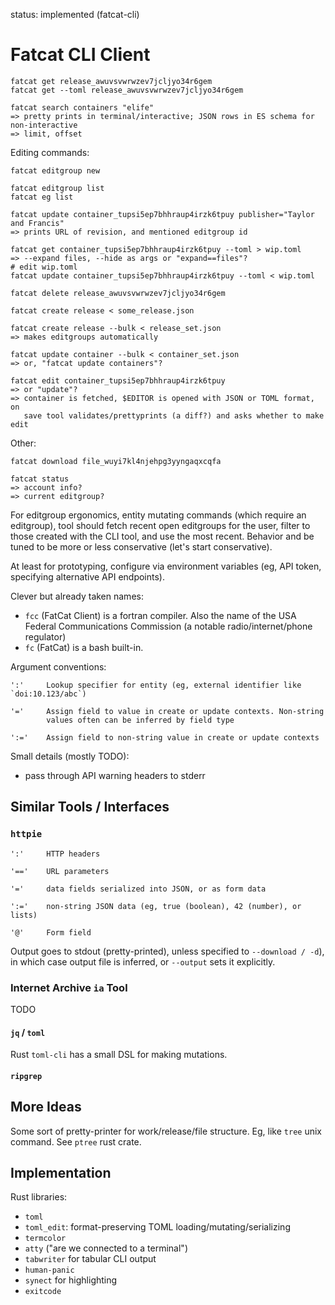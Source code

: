 
status: implemented (fatcat-cli)

Fatcat CLI Client
===================

    fatcat get release_awuvsvwrwzev7jcljyo34r6gem
    fatcat get --toml release_awuvsvwrwzev7jcljyo34r6gem

    fatcat search containers "elife"
    => pretty prints in terminal/interactive; JSON rows in ES schema for non-interactive
    => limit, offset

Editing commands:

    fatcat editgroup new

    fatcat editgroup list
    fatcat eg list

    fatcat update container_tupsi5ep7bhhraup4irzk6tpuy publisher="Taylor and Francis"
    => prints URL of revision, and mentioned editgroup id

    fatcat get container_tupsi5ep7bhhraup4irzk6tpuy --toml > wip.toml
    => --expand files, --hide as args or "expand==files"?
    # edit wip.toml
    fatcat update container_tupsi5ep7bhhraup4irzk6tpuy --toml < wip.toml

    fatcat delete release_awuvsvwrwzev7jcljyo34r6gem

    fatcat create release < some_release.json

    fatcat create release --bulk < release_set.json
    => makes editgroups automatically

    fatcat update container --bulk < container_set.json
    => or, "fatcat update containers"?

    fatcat edit container_tupsi5ep7bhhraup4irzk6tpuy
    => or "update"?
    => container is fetched, $EDITOR is opened with JSON or TOML format, on
       save tool validates/prettyprints (a diff?) and asks whether to make edit

Other:

    fatcat download file_wuyi7kl4njehpg3yyngaqxcqfa

    fatcat status
    => account info?
    => current editgroup?

For editgroup ergonomics, entity mutating commands (which require an
editgroup), tool should fetch recent open editgroups for the user, filter to
those created with the CLI tool, and use the most recent. Behavior and be tuned
to be more or less conservative (let's start conservative).

At least for prototyping, configure via environment variables (eg, API token,
specifying alternative API endpoints).

Clever but already taken names:

- `fcc` (FatCat Client) is a fortran compiler. Also the name of the USA Federal
  Communications Commission (a notable radio/internet/phone regulator)
- `fc` (FatCat) is a bash built-in.

Argument conventions:

    ':'     Lookup specifier for entity (eg, external identifier like `doi:10.123/abc`)

    '='     Assign field to value in create or update contexts. Non-string
            values often can be inferred by field type

    ':='    Assign field to non-string value in create or update contexts

Small details (mostly TODO):

- pass through API warning headers to stderr

## Similar Tools / Interfaces

### `httpie`

    ':'     HTTP headers

    '=='    URL parameters

    '='     data fields serialized into JSON, or as form data

    ':='    non-string JSON data (eg, true (boolean), 42 (number), or lists)

    '@'     Form field

Output goes to stdout (pretty-printed), unless specified to `--download / -d`),
in which case output file is inferred, or `--output` sets it explicitly.

### Internet Archive `ia` Tool

TODO

#### `jq` / `toml`

Rust `toml-cli` has a small DSL for making mutations.

#### `ripgrep`

## More Ideas

Some sort of pretty-printer for work/release/file structure. Eg, like `tree`
unix command. See `ptree` rust crate.

## Implementation

Rust libraries:

- `toml`
- `toml_edit`: format-preserving TOML loading/mutating/serializing
- `termcolor`
- `atty` ("are we connected to a terminal")
- `tabwriter` for tabular CLI output
- `human-panic`
- `synect` for highlighting
- `exitcode`

